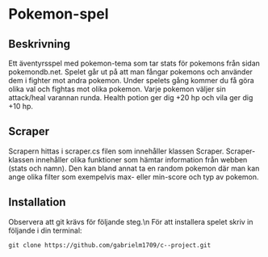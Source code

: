 # Pokemon-spel 
## Beskrivning
Ett äventyrsspel med pokemon-tema som tar stats för pokemons från sidan pokemondb.net. Spelet går ut på att man fångar pokemons och använder dem i fighter mot andra pokemon. Under spelets gång kommer du få göra olika val och fightas mot olika pokemon. Varje pokemon väljer sin attack/heal varannan runda. Health potion ger dig +20 hp och vila ger dig +10 hp.       

## Scraper 
Scrapern hittas i scraper.cs filen som innehåller klassen Scraper. Scraper-klassen innehåller olika funktioner som hämtar information från webben (stats och namn). Den kan bland annat ta en random pokemon där man kan ange olika filter som exempelvis max- eller min-score och typ av pokemon.     

## Installation
Observera att git krävs för följande steg.\n 
För att installera spelet skriv in följande i din terminal: 
```
git clone https://github.com/gabrielm1709/c--project.git
```

